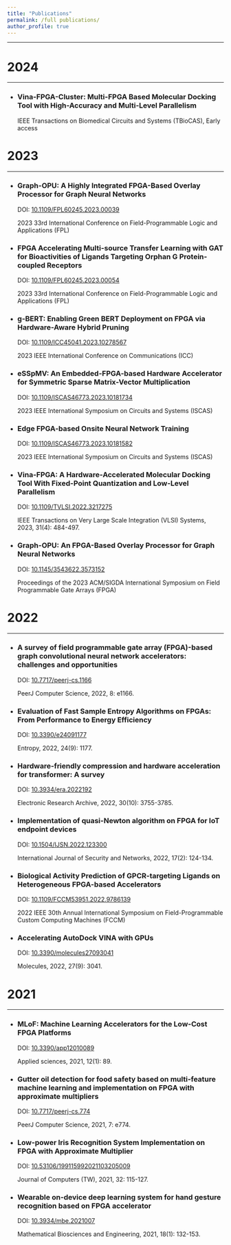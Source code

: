 ```yaml
---
title: "Publications"
permalink: /full publications/
author_profile: true
---
```


------

2024  
======  
------
* ### Vina-FPGA-Cluster: Multi-FPGA Based Molecular Docking Tool with High-Accuracy and Multi-Level Parallelism 
  IEEE Transactions on Biomedical Circuits and Systems (TBioCAS), Early access

2023 
====== 
------

* ### Graph-OPU: A Highly Integrated FPGA-Based Overlay Processor for Graph Neural Networks 
  DOI: [10.1109/FPL60245.2023.00039](http://dx.doi.org/10.1109/FPL60245.2023.00039)

  2023 33rd International Conference on Field-Programmable Logic and Applications (FPL)

* ### FPGA Accelerating Multi-source Transfer Learning with GAT for Bioactivities of Ligands Targeting Orphan G Protein-coupled Receptors
  DOI: [10.1109/FPL60245.2023.00054](http://dx.doi.org/10.1109/FPL60245.2023.00054)

  2023 33rd International Conference on Field-Programmable Logic and Applications (FPL)

* ### g-BERT: Enabling Green BERT Deployment on FPGA via Hardware-Aware Hybrid Pruning
  DOI: [10.1109/ICC45041.2023.10278567](http://dx.doi.org/10.1109/ICC45041.2023.10278567)

  2023 IEEE International Conference on Communications (ICC)

* ### eSSpMV: An Embedded-FPGA-based Hardware Accelerator for Symmetric Sparse Matrix-Vector Multiplication
  DOI: [10.1109/ISCAS46773.2023.10181734](http://dx.doi.org/10.1109/ISCAS46773.2023.10181734)

  2023 IEEE International Symposium on Circuits and Systems (ISCAS)

* ### Edge FPGA-based Onsite Neural Network Training
  DOI: [10.1109/ISCAS46773.2023.10181582](http://dx.doi.org/10.1109/ISCAS46773.2023.10181582)

  2023 IEEE International Symposium on Circuits and Systems (ISCAS)

* ### Vina-FPGA: A Hardware-Accelerated Molecular Docking Tool With Fixed-Point Quantization and Low-Level Parallelism
  DOI: [10.1109/TVLSI.2022.3217275](http://dx.doi.org/10.1109/TVLSI.2022.3217275)

  IEEE Transactions on Very Large Scale Integration (VLSI) Systems, 2023, 31(4): 484-497.

* ### Graph-OPU: An FPGA-Based Overlay Processor for Graph Neural Networks
  DOI: [10.1145/3543622.3573152](http://dx.doi.org/10.1145/3543622.3573152)

  Proceedings of the 2023 ACM/SIGDA International Symposium on Field Programmable Gate Arrays (FPGA)


2022 
====== 
------

* ### A survey of field programmable gate array (FPGA)-based graph convolutional neural network accelerators: challenges and opportunities
  DOI: [10.7717/peerj-cs.1166](http://dx.doi.org/10.7717/peerj-cs.1166)

  PeerJ Computer Science, 2022, 8: e1166.

* ### Evaluation of Fast Sample Entropy Algorithms on FPGAs: From Performance to Energy Efficiency
  DOI: [10.3390/e24091177](http://dx.doi.org/10.3390/e24091177)

  Entropy, 2022, 24(9): 1177.

* ### Hardware-friendly compression and hardware acceleration for transformer: A survey
  DOI: [10.3934/era.2022192](http://dx.doi.org/10.3934/era.2022192)

  Electronic Research Archive, 2022, 30(10): 3755-3785.

* ### Implementation of quasi-Newton algorithm on FPGA for IoT endpoint devices
  DOI: [10.1504/IJSN.2022.123300](http://dx.doi.org/10.1504/IJSN.2022.123300)

  International Journal of Security and Networks, 2022, 17(2): 124-134.

* ### Biological Activity Prediction of GPCR-targeting Ligands on Heterogeneous FPGA-based Accelerators
  DOI: [10.1109/FCCM53951.2022.9786139](http://dx.doi.org/10.1109/FCCM53951.2022.9786139)

  2022 IEEE 30th Annual International Symposium on Field-Programmable Custom Computing Machines (FCCM)

* ### Accelerating AutoDock VINA with GPUs
  DOI: [10.3390/molecules27093041](http://dx.doi.org/10.3390/molecules27093041)

  Molecules, 2022, 27(9): 3041.


2021 
====== 
------

* ### MLoF: Machine Learning Accelerators for the Low-Cost FPGA Platforms
  DOI: [10.3390/app12010089](http://dx.doi.org/10.3390/app12010089)

  Applied sciences, 2021, 12(1): 89.

* ### Gutter oil detection for food safety based on multi-feature machine learning and implementation on FPGA with approximate multipliers
  DOI: [10.7717/peerj-cs.774](http://dx.doi.org/10.7717/peerj-cs.774)

  PeerJ Computer Science, 2021, 7: e774.

* ### Low-power Iris Recognition System Implementation on FPGA with Approximate Multiplier
  DOI: [10.53106/199115992021103205009](http://dx.doi.org/10.53106/199115992021103205009)

  Journal of Computers (TW), 2021, 32: 115-127.

* ### Wearable on-device deep learning system for hand gesture recognition based on FPGA accelerator
  DOI: [10.3934/mbe.2021007](http://dx.doi.org/10.3934/mbe.2021007)

  Mathematical Biosciences and Engineering, 2021, 18(1): 132-153.

